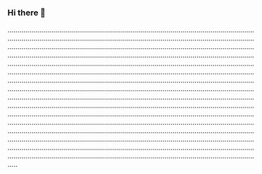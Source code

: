 ### Hi there 👋

.....................................................................................................................................................................................................................................................................................................................................................................................................................................................................................................................................................................................................................................................................................................................................................................................................................................................................................................................................................................................................................................................................................................................................................................................................................................................................................................................................................................................................................................................................................................................................................................................................................................................................................................................................................................................................................................................................................................................................................................................................................................................................